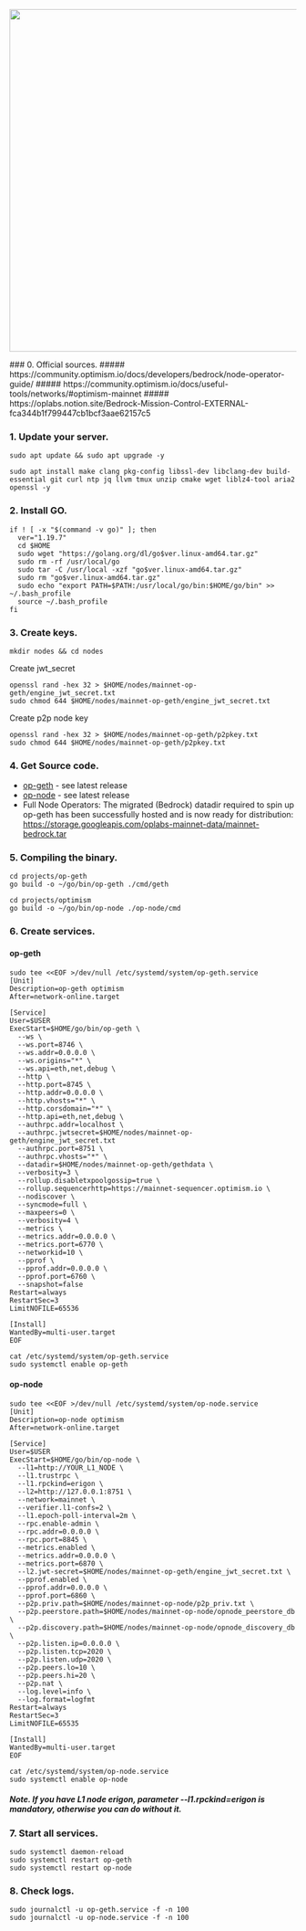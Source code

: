 
<p align="center">
 <img src="https://dev.optimism.io/content/images/size/w2000/2022/12/bedrock-BLUE.jpg"width="600"/></a>
</p>
### 0. Official sources.
##### https://community.optimism.io/docs/developers/bedrock/node-operator-guide/
##### https://community.optimism.io/docs/useful-tools/networks/#optimism-mainnet
##### https://oplabs.notion.site/Bedrock-Mission-Control-EXTERNAL-fca344b1f799447cb1bcf3aae62157c5

### 1. Update your server.
```
sudo apt update && sudo apt upgrade -y
```
```
sudo apt install make clang pkg-config libssl-dev libclang-dev build-essential git curl ntp jq llvm tmux unzip cmake wget liblz4-tool aria2 openssl -y
```
### 2. Install GO.
```
if ! [ -x "$(command -v go)" ]; then
  ver="1.19.7"
  cd $HOME
  sudo wget "https://golang.org/dl/go$ver.linux-amd64.tar.gz"
  sudo rm -rf /usr/local/go
  sudo tar -C /usr/local -xzf "go$ver.linux-amd64.tar.gz"
  sudo rm "go$ver.linux-amd64.tar.gz"
  sudo echo "export PATH=$PATH:/usr/local/go/bin:$HOME/go/bin" >> ~/.bash_profile
  source ~/.bash_profile
fi
```
### 3. Create keys.
```
mkdir nodes && cd nodes
```
Create jwt_secret
```
openssl rand -hex 32 > $HOME/nodes/mainnet-op-geth/engine_jwt_secret.txt
sudo chmod 644 $HOME/nodes/mainnet-op-geth/engine_jwt_secret.txt
```
Create p2p node key
```
openssl rand -hex 32 > $HOME/nodes/mainnet-op-geth/p2pkey.txt
sudo chmod 644 $HOME/nodes/mainnet-op-geth/p2pkey.txt
```
### 4. Get Source code.
- [op-geth](https://github.com/ethereum-optimism/op-geth/releases) - see latest release
- [op-node](https://github.com/ethereum-optimism/optimism/releases) - see latest release
- Full Node Operators: The migrated (Bedrock) datadir required to spin up op-geth has been successfully hosted and is now ready for distribution: https://storage.googleapis.com/oplabs-mainnet-data/mainnet-bedrock.tar

### 5. Compiling the binary.
```
cd projects/op-geth
go build -o ~/go/bin/op-geth ./cmd/geth
```
```
cd projects/optimism
go build -o ~/go/bin/op-node ./op-node/cmd
```

### 6. Create services.
#### op-geth
```
sudo tee <<EOF >/dev/null /etc/systemd/system/op-geth.service
[Unit]
Description=op-geth optimism
After=network-online.target

[Service]
User=$USER
ExecStart=$HOME/go/bin/op-geth \
  --ws \
  --ws.port=8746 \
  --ws.addr=0.0.0.0 \
  --ws.origins="*" \
  --ws.api=eth,net,debug \
  --http \
  --http.port=8745 \
  --http.addr=0.0.0.0 \
  --http.vhosts="*" \
  --http.corsdomain="*" \
  --http.api=eth,net,debug \
  --authrpc.addr=localhost \
  --authrpc.jwtsecret=$HOME/nodes/mainnet-op-geth/engine_jwt_secret.txt
  --authrpc.port=8751 \
  --authrpc.vhosts="*" \
  --datadir=$HOME/nodes/mainnet-op-geth/gethdata \
  --verbosity=3 \
  --rollup.disabletxpoolgossip=true \
  --rollup.sequencerhttp=https://mainnet-sequencer.optimism.io \
  --nodiscover \
  --syncmode=full \
  --maxpeers=0 \
  --verbosity=4 \
  --metrics \
  --metrics.addr=0.0.0.0 \
  --metrics.port=6770 \
  --networkid=10 \
  --pprof \
  --pprof.addr=0.0.0.0 \
  --pprof.port=6760 \
  --snapshot=false
Restart=always
RestartSec=3
LimitNOFILE=65536

[Install]
WantedBy=multi-user.target
EOF
 
cat /etc/systemd/system/op-geth.service
sudo systemctl enable op-geth
```
#### op-node
```
sudo tee <<EOF >/dev/null /etc/systemd/system/op-node.service
[Unit]
Description=op-node optimism
After=network-online.target

[Service]
User=$USER
ExecStart=$HOME/go/bin/op-node \
  --l1=http://YOUR_L1_NODE \
  --l1.trustrpc \
  --l1.rpckind=erigon \ 
  --l2=http://127.0.0.1:8751 \
  --network=mainnet \
  --verifier.l1-confs=2 \
  --l1.epoch-poll-interval=2m \
  --rpc.enable-admin \
  --rpc.addr=0.0.0.0 \
  --rpc.port=8845 \
  --metrics.enabled \
  --metrics.addr=0.0.0.0 \
  --metrics.port=6870 \
  --l2.jwt-secret=$HOME/nodes/mainnet-op-geth/engine_jwt_secret.txt \
  --pprof.enabled \
  --pprof.addr=0.0.0.0 \
  --pprof.port=6860 \
  --p2p.priv.path=$HOME/nodes/mainnet-op-node/p2p_priv.txt \
  --p2p.peerstore.path=$HOME/nodes/mainnet-op-node/opnode_peerstore_db \
  --p2p.discovery.path=$HOME/nodes/mainnet-op-node/opnode_discovery_db \
  --p2p.listen.ip=0.0.0.0 \
  --p2p.listen.tcp=2020 \
  --p2p.listen.udp=2020 \
  --p2p.peers.lo=10 \
  --p2p.peers.hi=20 \
  --p2p.nat \
  --log.level=info \
  --log.format=logfmt
Restart=always
RestartSec=3
LimitNOFILE=65535

[Install]
WantedBy=multi-user.target
EOF
 
cat /etc/systemd/system/op-node.service
sudo systemctl enable op-node
```
##### Note. If you have L1 node erigon, parameter --l1.rpckind=erigon is mandatory, otherwise you can do without it.

### 7. Start all services.
```
sudo systemctl daemon-reload
sudo systemctl restart op-geth
sudo systemctl restart op-node
```
### 8. Check logs.
```
sudo journalctl -u op-geth.service -f -n 100
sudo journalctl -u op-node.service -f -n 100
```
